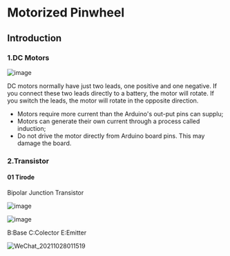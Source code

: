 # Motorized Pinwheel

## Introduction

### 1.DC Motors
![image](https://user-images.githubusercontent.com/81423727/140070898-627a2f56-841f-4726-8cd4-d97522a3357a.png)

DC motors normally have just two leads, one positive and one negative. If you connect these two leads directly to a battery, the motor will rotate. If you switch the leads, the motor will rotate in the opposite direction.

+ Motors require more current than the Arduino's out-put pins can supplu;
+ Motors can generate their own current through a process called induction;
+ Do not drive the motor directly from Arduino board pins. This may damage the board.

### 2.Transistor

#### 01 Tirode 
Bipolar Junction Transistor

![image](https://user-images.githubusercontent.com/81423727/140085004-472b2025-86f8-47e7-be7e-6ba38ef12fce.png)

![image](https://user-images.githubusercontent.com/81423727/140085283-e1697b1b-98b4-4ad2-8c91-109c18483134.png)

B:Base
C:Colector
E:Emitter










![WeChat_20211028011519](https://user-images.githubusercontent.com/81423727/139114662-7d3c0959-b8c5-4866-bc74-2f6f64589f2f.gif)
